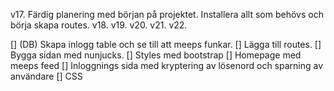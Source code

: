 v17. Färdig planering med början på projektet. Installera allt som behövs och börja skapa routes.
v18. 
v19.
v20.
v21.
v22.

[] (DB) Skapa inlogg table och se till att meeps funkar.
[] Lägga till routes.
[] Bygga sidan med nunjucks.
[] Styles med bootstrap
[] Homepage med meeps feed
[] Inloggnings sida med kryptering av lösenord och sparning av användare
[] CSS